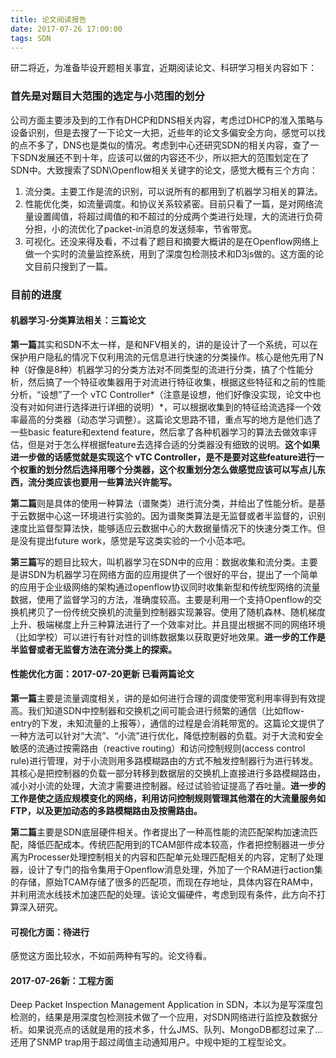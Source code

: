 ```yaml
---
title: 论文阅读报告
date: 2017-07-26 17:00:00
tags: SDN
---
```



研二将近，为准备毕设开题相关事宜，近期阅读论文、科研学习相关内容如下：

### 首先是对题目大范围的选定与小范围的划分

公司方面主要涉及到的工作有DHCP和DNS相关内容，考虑过DHCP的准入策略与设备识别，但是去搜了一下论文一大把，近些年的论文多偏安全方向，感觉可以找的点不多了，DNS也是类似的情况。考虑到中心还研究SDN的相关内容，查了一下SDN发展还不到十年，应该可以做的内容还不少，所以把大的范围划定在了SDN中。大致搜索了SDN\Openflow相关关键字的论文，感觉大概有三个方向：

1. 流分类。主要工作是流的识别，可以说所有的都用到了机器学习相关的算法。
2. 性能优化类，如流量调度。和协议关系较紧密。目前只看了一篇，是对网络流量设置阈值，将超过阈值的和不超过的分成两个类进行处理，大的流进行负荷分担，小的流优化了packet-in消息的发送频率，节省带宽。
3. 可视化。还没来得及看，不过看了题目和摘要大概讲的是在Openflow网络上做一个实时的流量监控系统，用到了深度包检测技术和D3js做的。这方面的论文目前只搜到了一篇。

### 目前的进度

#### 机器学习-分类算法相关：三篇论文

**第一篇**其实和SDN不太一样，是和NFV相关的，讲的是设计了一个系统，可以在保护用户隐私的情况下仅利用流的元信息进行快速的分类操作。核心是他先用了N种（好像是8种）机器学习的分类方法对不同类型的流进行分类，搞了个性能分析，然后搞了一个特征收集器用于对流进行特征收集，根据这些特征和之前的性能分析，“设想”了一个 vTC Controller*（注意是设想，他们好像没实现，论文中也没有对如何进行选择进行详细的说明）*，可以根据收集到的特征给流选择一个效率最高的分类器（动态学习调整）。这篇论文思路不错，重点写的地方是他们选了一些basic feature和extend feature，然后拿了各种机器学习的算法去做效率评估，但是对于怎么样根据feature去选择合适的分类器没有细致的说明。**这个如果进一步做的话感觉就是实现这个 vTC Controller，是不是要对这些feature进行一个权重的划分然后选择用哪个分类器，这个权重划分怎么做感觉应该可以写点儿东西，流分类应该也要用一些算法兴许能写。**

**第二篇**则是具体的使用一种算法（谱聚类）进行流分类，并给出了性能分析。是基于云数据中心这一环境进行实验的。因为谱聚类算法是无监督或者半监督的，识别速度比监督型算法快，能够适应云数据中心的大数据量情况下的快速分类工作。但是没有提出future work，感觉是写这类实验的一个小范本吧。

**第三篇**写的题目比较大，叫机器学习在SDN中的应用：数据收集和流分类。主要是讲SDN为机器学习在网络方面的应用提供了一个很好的平台，提出了一个简单的应用于企业级网络的架构通过openflow协议同时收集新型和传统型网络的流量数据，使用了监督学习的方法，准确度较高。主要是利用一个支持Openflow的交换机拷贝了一份传统交换机的流量到控制器实现兼容。使用了随机森林、随机梯度上升、极端梯度上升三种算法进行了一个效率对比。并且提出根据不同的网络环境（比如学校）可以进行有针对性的训练数据集以获取更好地效果。**进一步的工作是半监督或者无监督方法在流分类上的探索。**

#### 性能优化方面：2017-07-20更新 已看两篇论文

**第一篇**主要是流量调度相关，讲的是如何进行合理的调度使带宽利用率得到有效提高。我们知道SDN中控制器和交换机之间可能会进行频繁的通信（比如flow-entry的下发，未知流量的上报等），通信的过程是会消耗带宽的。这篇论文提供了一种方法可以针对“大流”、“小流”进行优化，降低控制器的负载。对于大流和安全敏感的流通过按需路由（reactive routing）和访问控制规则(access control rule)进行管理，对于小流则用多路模糊路由的方式不触发控制器行为进行转发。其核心是把控制器的负载一部分转移到数据层的交换机上直接进行多路模糊路由，减小对小流的处理，大流才需要进控制器。经过试验验证提高了吞吐量。**进一步的工作是使之适应规模变化的网络，利用访问控制规则管理其他潜在的大流量服务如FTP，以及更加动态的多路模糊路由及按需路由。**

**第二篇**主要是SDN底层硬件相关。作者提出了一种高性能的流匹配架构加速流匹配，降低匹配成本。传统匹配用到的TCAM部件成本较高，作者把控制器进一步分离为Processer处理控制相关的内容和匹配单元处理匹配相关的内容，定制了处理器，设计了专门的指令集用于Openflow消息处理，外加了一个RAM进行action集的存储，原始TCAM存储了很多的匹配项，而现在存地址，具体内容在RAM中，并利用流水线技术加速匹配的处理。该论文偏硬件，考虑到现有条件，此方向不打算深入研究。

#### 可视化方面：待进行

感觉这方面比较水，不如前两种有写的。论文待看。

#### 2017-07-26新：工程方面

Deep Packet Inspection Management Application in SDN，本以为是写深度包检测的，结果是用深度包检测技术做了一个应用，对SDN网络进行监控及数据分析。如果说亮点的话就是用的技术多，什么JMS、队列、MongoDB都怼过来了...还用了SNMP trap用于超过阈值主动通知用户。中规中矩的工程型论文。
